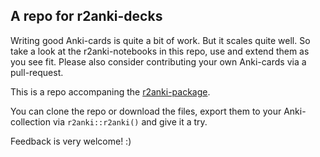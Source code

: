 ## A repo for r2anki-decks
Writing good Anki-cards is quite a bit of work. But it scales quite well. So take a look at the r2anki-notebooks in this repo, use and extend them as you see fit. Please also consider contributing your own Anki-cards via a pull-request.

This is a repo accompaning the [r2anki-package](https://github.com/henningsway/r2anki).

You can clone the repo or download the files, export them to your Anki-collection via `r2anki::r2anki()` and give it a try.

Feedback is very welcome! :)